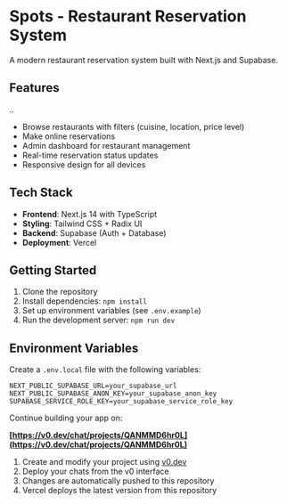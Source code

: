 # Spots - Restaurant Reservation System

A modern restaurant reservation system built with Next.js and Supabase.

## Features
..
- Browse restaurants with filters (cuisine, location, price level)
- Make online reservations
- Admin dashboard for restaurant management
- Real-time reservation status updates
- Responsive design for all devices

## Tech Stack

- **Frontend**: Next.js 14 with TypeScript
- **Styling**: Tailwind CSS + Radix UI
- **Backend**: Supabase (Auth + Database)
- **Deployment**: Vercel

## Getting Started

1. Clone the repository
2. Install dependencies: `npm install`
3. Set up environment variables (see `.env.example`)
4. Run the development server: `npm run dev`

## Environment Variables

Create a `.env.local` file with the following variables:

```
NEXT_PUBLIC_SUPABASE_URL=your_supabase_url
NEXT_PUBLIC_SUPABASE_ANON_KEY=your_supabase_anon_key
SUPABASE_SERVICE_ROLE_KEY=your_supabase_service_role_key
```

Continue building your app on:

**[https://v0.dev/chat/projects/QANMMD6hr0L](https://v0.dev/chat/projects/QANMMD6hr0L)**

1. Create and modify your project using [v0.dev](https://v0.dev)
2. Deploy your chats from the v0 interface
3. Changes are automatically pushed to this repository
4. Vercel deploys the latest version from this repository